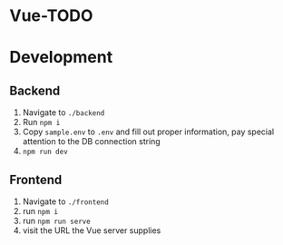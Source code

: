 # Vue-TODO

# Development

## Backend

1. Navigate to `./backend`
2. Run `npm i`
3. Copy `sample.env` to `.env` and fill out proper information, pay special attention to the DB connection string
4. `npm run dev` 

## Frontend

1. Navigate to `./frontend`
2. run `npm i`
3. run `npm run serve`
4. visit the URL the Vue server supplies